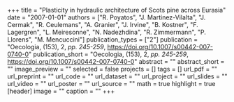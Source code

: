 +++
title = "Plasticity in hydraulic architecture of Scots pine across Eurasia"
date = "2007-01-01"
authors = ["R. Poyatos", "J. Martinez-Vilalta", "J. Cermak", "R. Ceulemans", "A. Granier", "J. Irvine", "B. Kostner", "F. Lagergren", "L. Meiresonne", "N. Nadezhdina", "R. Zimmermann", "P. Llorens", "M. Mencuccini"]
publication_types = ["2"]
publication = "Oecologia, (153), 2, _pp. 245-259_, https://doi.org/10.1007/s00442-007-0740-0"
publication_short = "Oecologia, (153), 2, _pp. 245-259_, https://doi.org/10.1007/s00442-007-0740-0"
abstract = ""
abstract_short = ""
image_preview = ""
selected = false
projects = []
tags = []
url_pdf = ""
url_preprint = ""
url_code = ""
url_dataset = ""
url_project = ""
url_slides = ""
url_video = ""
url_poster = ""
url_source = ""
math = true
highlight = true
[header]
image = ""
caption = ""
+++
